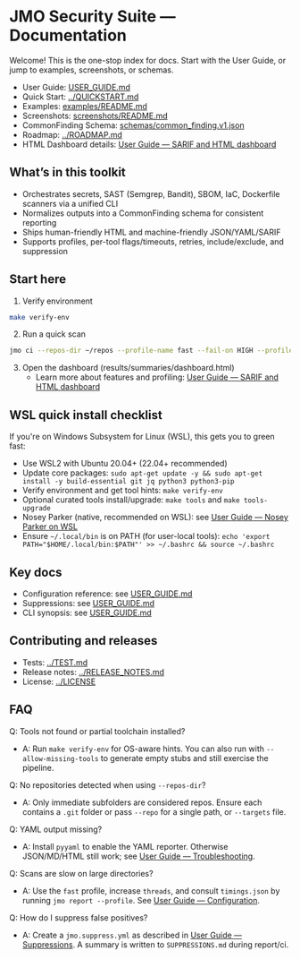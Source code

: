 # JMO Security Suite — Documentation

Welcome! This is the one-stop index for docs. Start with the User Guide, or jump to examples, screenshots, or schemas.

- User Guide: [USER_GUIDE.md](USER_GUIDE.md)
- Quick Start: [../QUICKSTART.md](../QUICKSTART.md)
- Examples: [examples/README.md](examples/README.md)
- Screenshots: [screenshots/README.md](screenshots/README.md)
- CommonFinding Schema: [schemas/common_finding.v1.json](schemas/common_finding.v1.json)
- Roadmap: [../ROADMAP.md](../ROADMAP.md)
 - HTML Dashboard details: [User Guide — SARIF and HTML dashboard](USER_GUIDE.md#sarif-and-html-dashboard)

## What’s in this toolkit

- Orchestrates secrets, SAST (Semgrep, Bandit), SBOM, IaC, Dockerfile scanners via a unified CLI
- Normalizes outputs into a CommonFinding schema for consistent reporting
- Ships human-friendly HTML and machine-friendly JSON/YAML/SARIF
- Supports profiles, per-tool flags/timeouts, retries, include/exclude, and suppression

## Start here

1) Verify environment
```bash
make verify-env
```

2) Run a quick scan
```bash
jmo ci --repos-dir ~/repos --profile-name fast --fail-on HIGH --profile --human-logs
```

3) Open the dashboard (results/summaries/dashboard.html)
	- Learn more about features and profiling: [User Guide — SARIF and HTML dashboard](USER_GUIDE.md#sarif-and-html-dashboard)

## WSL quick install checklist

If you're on Windows Subsystem for Linux (WSL), this gets you to green fast:

- Use WSL2 with Ubuntu 20.04+ (22.04+ recommended)
- Update core packages: `sudo apt-get update -y && sudo apt-get install -y build-essential git jq python3 python3-pip`
- Verify environment and get tool hints: `make verify-env`
- Optional curated tools install/upgrade: `make tools` and `make tools-upgrade`
- Nosey Parker (native, recommended on WSL): see [User Guide — Nosey Parker on WSL](USER_GUIDE.md#nosey-parker-on-wsl-native-recommended-and-auto-fallback-docker)
- Ensure `~/.local/bin` is on PATH (for user-local tools): `echo 'export PATH="$HOME/.local/bin:$PATH"' >> ~/.bashrc && source ~/.bashrc`

## Key docs

- Configuration reference: see [USER_GUIDE.md](USER_GUIDE.md#configuration-jmoyml)
- Suppressions: see [USER_GUIDE.md](USER_GUIDE.md#suppressions)
- CLI synopsis: see [USER_GUIDE.md](USER_GUIDE.md#reference-cli-synopsis)

## Contributing and releases

- Tests: [../TEST.md](../TEST.md)
- Release notes: [../RELEASE_NOTES.md](../RELEASE_NOTES.md)
- License: [../LICENSE](../LICENSE)

## FAQ

Q: Tools not found or partial toolchain installed?
- A: Run `make verify-env` for OS-aware hints. You can also run with `--allow-missing-tools` to generate empty stubs and still exercise the pipeline.

Q: No repositories detected when using `--repos-dir`?
- A: Only immediate subfolders are considered repos. Ensure each contains a `.git` folder or pass `--repo` for a single path, or `--targets` file.

Q: YAML output missing?
- A: Install `pyyaml` to enable the YAML reporter. Otherwise JSON/MD/HTML still work; see [User Guide — Troubleshooting](USER_GUIDE.md#troubleshooting).

Q: Scans are slow on large directories?
- A: Use the `fast` profile, increase `threads`, and consult `timings.json` by running `jmo report --profile`. See [User Guide — Configuration](USER_GUIDE.md#configuration-jmoyml).

Q: How do I suppress false positives?
- A: Create a `jmo.suppress.yml` as described in [User Guide — Suppressions](USER_GUIDE.md#suppressions). A summary is written to `SUPPRESSIONS.md` during report/ci.
